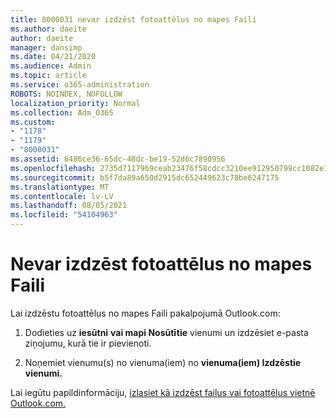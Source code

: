 ```yaml
---
title: 8000031 nevar izdzēst fotoattēlus no mapes Faili
ms.author: daeite
author: daeite
manager: dansimp
ms.date: 04/21/2020
ms.audience: Admin
ms.topic: article
ms.service: o365-administration
ROBOTS: NOINDEX, NOFOLLOW
localization_priority: Normal
ms.collection: Adm_O365
ms.custom:
- "1178"
- "1179"
- "8000031"
ms.assetid: 6486ce36-65dc-48dc-be19-52d6c7890956
ms.openlocfilehash: 2735d7117969ceab23476f58cdcc3210ee912950799cc1082e151bff6bf692d0
ms.sourcegitcommit: b5f7da89a650d2915dc652449623c78be6247175
ms.translationtype: MT
ms.contentlocale: lv-LV
ms.lasthandoff: 08/05/2021
ms.locfileid: "54104963"
---
```

# <a name="unable-to-delete-photos-from-files"></a>Nevar izdzēst fotoattēlus no mapes Faili

Lai izdzēstu fotoattēlus no mapes Faili pakalpojumā Outlook.com:
  
1. Dodieties uz **iesūtni** **vai mapi Nosūtītie** vienumi un izdzēsiet e-pasta ziņojumu, kurā tie ir pievienoti.

2. Noņemiet vienumu(s) no vienuma(iem) no **vienuma(iem) Izdzēstie vienumi.**

Lai iegūtu papildinformāciju, [izlasiet kā izdzēst failus vai fotoattēlus vietnē Outlook.com.](https://support.office.com/article/bae0531f-040f-4c42-90b9-786ca718c16d.aspx)
  